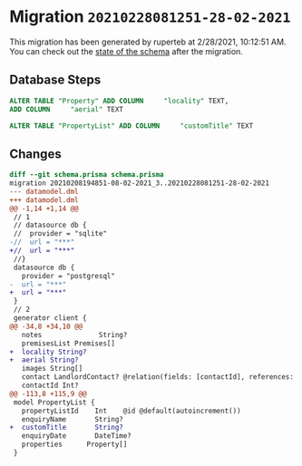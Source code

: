# Migration `20210228081251-28-02-2021`

This migration has been generated by ruperteb at 2/28/2021, 10:12:51 AM.
You can check out the [state of the schema](./schema.prisma) after the migration.

## Database Steps

```sql
ALTER TABLE "Property" ADD COLUMN     "locality" TEXT,
ADD COLUMN     "aerial" TEXT

ALTER TABLE "PropertyList" ADD COLUMN     "customTitle" TEXT
```

## Changes

```diff
diff --git schema.prisma schema.prisma
migration 20210208194851-08-02-2021_3..20210228081251-28-02-2021
--- datamodel.dml
+++ datamodel.dml
@@ -1,14 +1,14 @@
 // 1
 // datasource db {
 //  provider = "sqlite"
-//  url = "***"
+//  url = "***"
 //}
 datasource db {
   provider = "postgresql"
-  url = "***"
+  url = "***"
 }
 // 2
 generator client {
@@ -34,8 +34,10 @@
   notes              String?
   premisesList Premises[]
+  locality String?
+  aerial String?
   images String[]
   contact LandlordContact? @relation(fields: [contactId], references: [contactId])
   contactId Int?
@@ -113,8 +115,9 @@
 model PropertyList {
   propertyListId    Int    @id @default(autoincrement())
   enquiryName       String?
+  customTitle       String?
   enquiryDate       DateTime?
   properties      Property[]
 }
```


